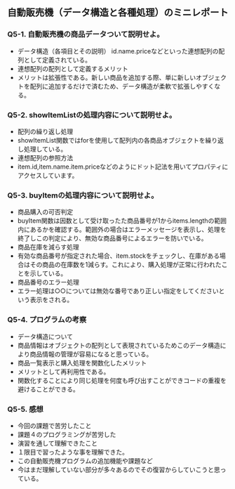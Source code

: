 ## 自動販売機（データ構造と各種処理）のミニレポート
### Q5-1. 自動販売機の商品データついて説明せよ。
* データ構造（各項目とその説明）
id.name.priceなどといった連想配列の配列として定義されている。
* 連想配列の配列として定義するメリット
* メリットは拡張性である。新しい商品を追加する際、単に新しいオブジェクトを配列に追加するだけで済むため、データ構造が柔軟で拡張しやすくなる。
### Q5-2. showItemListの処理内容について説明せよ。
* 配列の繰り返し処理
*  showItemList関数ではforを使用して配列内の各商品オブジェクトを繰り返し処理している。
* 連想配列の参照方法
* item.id,item.name.item.priceなどのようにドット記法を用いてプロパティにアクセスしています。
### Q5-3. buyItemの処理内容について説明せよ。
* 商品購入の可否判定
* buyItem関数は因数として受け取ったた商品番号が1からitems.lengthの範囲内にあるかを確認する。範囲外の場合はエラーメッセージを表示し、処理を終了しこの判定により、無効な商品番号によるエラーを防いでいる。
* 商品在庫を減らす処理
* 有効な商品番号が指定された場合、item.stockをチェックし、在庫がある場合はその商品の在庫数を1減らす。これにより、購入処理が正常に行われたことを示している。
* 商品番号のエラー処理
* エラー処理は○○については無効な番号であり正しい指定をしてくださいという表示をされる。
### Q5-4. プログラムの考察
* データ構造について
* 商品情報はオブジェクトの配列として表現されているためこのデータ構造により商品情報の管理が容易になると思っている。
* 商品一覧表示と購入処理を関数化したメリット
* メリットとして再利用性である。
* 関数化することにより同じ処理を何度も呼び出すことができコードの重複を避けることができる。
### Q5-5. 感想
* 今回の課題で苦労したこと
* 課題４のプログラミングが苦労した
* 演習を通して理解できたこと
* １限目で習ったような事を理解できた。
* この自動販売機プログラムの追加機能や課題など
* 今はまだ理解していない部分が多々あるのでその復習からしていこうと思っている。

